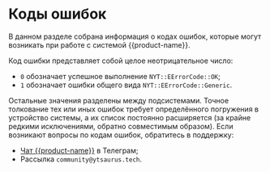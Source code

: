 # Коды ошибок

В данном разделе собрана информация о кодах ошибок, которые могут возникать при работе с системой {{product-name}}.

Код ошибки представляет собой целое неотрицательное число:

- `0` обозначает успешное выполнение `NYT::EErrorCode::OK`;
- `1` обозначает ошибки общего вида `NYT::EErrorCode::Generic`.

Остальные значения разделены между подсистемами. Точное толкование тех или иных ошибок требует определённого погружения в устройство системы, а их список постоянно расширяется (за крайне редкими исключениями, обратно совместимым образом). Если возникают вопросы по кодам ошибок, обратитесь в поддержку:
- [Чат {{product-name}}](https://t.me/ytsaurus_ru) в Телеграм;
- Рассылка `community@ytsaurus.tech`.


